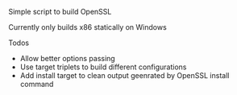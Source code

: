 Simple script to build OpenSSL

Currently only builds x86 statically on Windows

Todos

* Allow better options passing
* Use target triplets to build different configurations
* Add install target to clean output geenrated by OpenSSL install command
